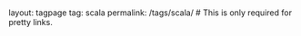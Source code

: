 ###
layout: tagpage
tag: scala
permalink: /tags/scala/ # This is only required for pretty links.
###